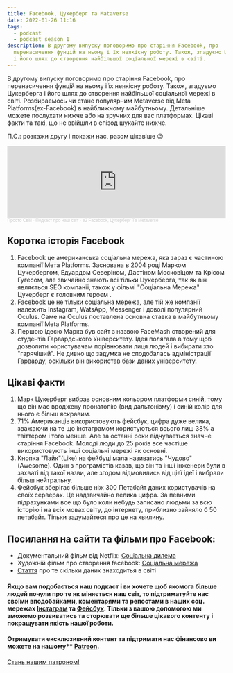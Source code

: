 ```yaml
---
title: Facebook, Цукерберг та Mataverse
date: 2022-01-26 11:16
tags:
  - podcast
  - podcast season 1
description: В другому випуску поговоримо про старіння Facebook, про
  перенасичення фунцій на ньому і їх неякісну роботу. Також, згадуємо Цукерберга
  і його шлях до створення найбільшої соціальної мережі в світі.
---
```

В другому випуску поговоримо про старіння Facebook, про перенасичення фунцій на ньому і їх неякісну роботу. Також, згадуємо Цукерберга і його шлях до створення найбільшої соціальної мережі в світі. Розбираємось чи стане популярним Metaverse від Meta Platforms(ex-Facebook) в найближчому майбутньому. Детальніше можете послухати нижче або на зручних для вас платформах. Цікаві факти та такі, що не ввійшли в епізод шукайте нижче.

П.С.: розкажи другу і покажи нас, разом цікавіше 😉

<iframe width="100%" height="166" scrolling="no" frameborder="no" allow="autoplay" src="https://w.soundcloud.com/player/?url=https%3A//api.soundcloud.com/tracks/1203646051&color=%23fccccc&auto_play=false&hide_related=true&show_comments=true&show_user=true&show_reposts=false&show_teaser=true"></iframe><div style="font-size: 10px; color: #cccccc;line-break: anywhere;word-break: normal;overflow: hidden;white-space: nowrap;text-overflow: ellipsis; font-family: Interstate,Lucida Grande,Lucida Sans Unicode,Lucida Sans,Garuda,Verdana,Tahoma,sans-serif;font-weight: 100;"><a href="https://soundcloud.com/prosto-svij" title="Просто Свій - Подкаст про наш світ" target="_blank" style="color: #cccccc; text-decoration: none;">Просто Свій - Подкаст про наш світ</a> · <a href="https://soundcloud.com/prosto-svij/e2-facebook-tsukerberg-ta-metaverse" title="e2 Facebook, Цукерберг Та Metaverse" target="_blank" style="color: #cccccc; text-decoration: none;">e2 Facebook, Цукерберг Та Metaverse</a></div>

## Коротка історія Facebook

1. Facebook це американська соціальна мережа, яка зараз є частиною компанії Мета Platforms. Заснована в 2004 році Марком Цукербергом, Едуардом Северіном, Дастіном Московіцом та Крісом Гугесом, але звичайно знають всі тільки Цукерберга, так як він являється SEO компанії, також у фільмі "Соціальна Мережа" Цукерберг є головним героєм .
2. Facebook це не тільки соціальна мережа, але тій же компанії належить Instagram, WatsApp, Messenger і доволі популярний Oculus. Саме на Oculus поставлена основна ставка в майбутньому компанії Meta Platforms.
3. Першою ідеєю Марка був сайт з назвою FaceMash створений для студентів Гарвардського Університету. Ідея полягала в тому щоб дозволити користувачам порівнювати лиця людей і вибирати хто "гарячіший". Не дивно що задумка не сподобалась адміністрації Гарварду, оскільки він використав бази даних університету.

## Цікаві факти

1. Марк Цукерберг вибрав основним кольором платформи синій, тому що він має вроджену пронатопію (вид дальтонізму) і синій колір для нього є більш яскравим.
2. 71% Американців використовують фейсбук, цифра дуже велика, зважаючи на те що інстаграмом користуються всього лиш 38% а твіттером і того менше. Але за останні роки відчувається значне старіння Facebook. Молоді люди до 25 років все частіше використовують інші соціальні мережі як основні.
3. Кнопка "Лайк"(Like) на фейбуці мала називатись "Чудово"(Awesome). Один з програмістів казав, що він та інші інженери були в захваті від такої назви, але згодом відмовились від цієї ідеї і вибрали більш нейтральну.
4. Фейсбук зберігає більше ніж 300 Петабайт даних користувачів на своїх серверах. Це надзвичайно велика цифра. За певними підрахунками все що було коли небудь записано людьми за всю історію і на всіх мовах світу, до інтернету, приблизно зайняло б 50 петабайт. Тільки задумайтеся про це на хвилину.

## Посилання на сайти та фільми про Facebook:

* Документальний фільм від Netflix: [Соціальна дилема](https://www.imdb.com/title/tt11464826/?ref_=nv_sr_srsg_0)
* Художній фільм про створення facebook: [Соціальна мережа](https://www.imdb.com/title/tt1285016/?ref_=nv_sr_srsg_0)
* [Стаття](https://lesk.com/mlesk/ksg97/ksg.html) про те скільки даних знаходитья в світі

#### Якщо вам подобається наш подкаст і ви хочете щоб якомога більше людей почули про те як міняється наш світ, то підтриматуйте нас своїми вподобайками, коментарями та репостами в наших соц. мережах [Інстаграм](https://www.instagram.com/prosto_svij_podcast/) та [Фейсбук](https://www.facebook.com/groups/608828097078679). Тільки з вашою допомогою ми зможемо розвиватись та сторювати ще більше цікавого контенту і покращувати якість нашої роботи.

#### Отримувати ексклюзивний контент та підтримати нас фінансово ви можете на нашому\*\* [Patreon](https://www.patreon.com/bePatron?u=66578283 "Просто свій патреон").

<a href="https://www.patreon.com/bePatron?u=66578283" data-patreon-widget-type="become-patron-button">Стань нашим патроном!</a><script async src="https://c6.patreon.com/becomePatronButton.bundle.js"></script>